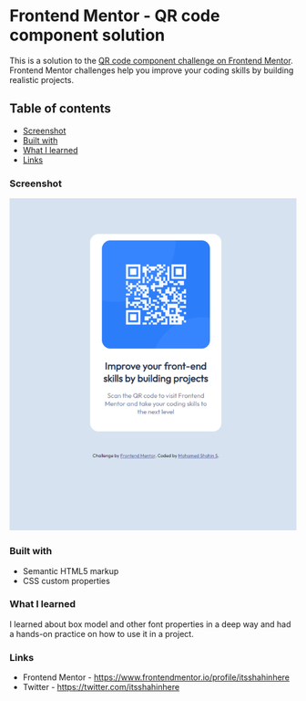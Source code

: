# Frontend Mentor - QR code component solution

This is a solution to the [QR code component challenge on Frontend Mentor](https://www.frontendmentor.io/challenges/qr-code-component-iux_sIO_H). Frontend Mentor challenges help you improve your coding skills by building realistic projects. 

## Table of contents

  - [Screenshot](#screenshot)
  - [Built with](#built-with)
  - [What I learned](#what-i-learned)
  - [Links](#links)



### Screenshot

![](./ss.png)

### Built with

- Semantic HTML5 markup
- CSS custom properties

### What I learned

I learned about box model and other font properties in a deep way and had a hands-on practice on how to use it in a project.

### Links
- Frontend Mentor - https://www.frontendmentor.io/profile/itsshahinhere
- Twitter - https://twitter.com/itsshahinhere
